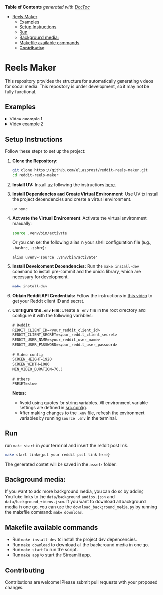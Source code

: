 <!-- START doctoc generated TOC please keep comment here to allow auto update -->
<!-- DON'T EDIT THIS SECTION, INSTEAD RE-RUN doctoc TO UPDATE -->
**Table of Contents**  *generated with [DocToc](https://github.com/thlorenz/doctoc)*

- [Reels Maker](#reels-maker)
  - [Examples](#examples)
  - [Setup Instructions](#setup-instructions)
  - [Run](#run)
  - [Background media:](#background-media)
  - [Makefile available commands](#makefile-available-commands)
  - [Contributing](#contributing)

<!-- END doctoc generated TOC please keep comment here to allow auto update -->

# Reels Maker
This repository provides the structure for automatically generating videos for social media. This repository
is under development, so it may not be fully functional.

## Examples

<details>
<summary>Video example 1</summary>

- **🔖 Reddit post**: [here](https://www.reddit.com/r/AskArgentina/comments/1j782c4/porque_me_siento_tan_mal_despu%C3%A9s_de_salir_de_joda/)

- **🎥 Link**: [here](https://raw.githubusercontent.com/eliasprost/reddit-reels-maker/main/assets/examples/example_1.mp4)

- **📸 Thumbail**:

  <img src="https://raw.githubusercontent.com/eliasprost/reddit-reels-maker/main/assets/examples/example_1.png" width="300">

</details>

<details>
<summary>Video example 2</summary>

- **🔖 Reddit post**: [here](https://www.reddit.com/r/AskArgentina/comments/1j6ydki/alguna_inseguridad_boluda/)

- **🎥 Link**: [here](https://raw.githubusercontent.com/eliasprost/reddit-reels-maker/main/assets/examples/example_2.mp4)

- **📸 Thumbail**:

  <img src="https://raw.githubusercontent.com/eliasprost/reddit-reels-maker/main/assets/examples/example_2.png" width="300">

</details>

## Setup Instructions
Follow these steps to set up the project:

1.  **Clone the Repository:**
    ```bash
    git clone https://github.com/eliasprost/reddit-reels-maker.git
    cd reddit-reels-maker
    ```

2.  **Install UV:**
    Install [uv](https://github.com/astral-sh/uv) following the instructions [here](https://docs.astral.sh/uv/getting-started/installation/).

3.  **Install Dependencies and Create Virtual Environment:**
    Use UV to install the project dependencies and create a virtual environment.
    ```bash
    uv sync
    ```

4.  **Activate the Virtual Environment:**
    Activate the virtual environment manually:
    ```bash
    source .venv/bin/activate
    ```
    Or you can set the following alias in your shell configuration file (e.g., `.bashrc`, `.zshrc`):
    ```
    alias uvenv='source .venv/bin/activate'
    ```

5.  **Install Development Dependencies:**
    Run the `make install-dev` command to install pre-commit and the unidic library, which are necessary for development.
    ```bash
    make install-dev
    ```

6.  **Obtain Reddit API Credentials:**
    Follow the instructions in [this video](https://www.youtube.com/watch?v=4Lmfgw4RZCM) to get your Reddit client ID and secret.

7.  **Configure the `.env` File:**
    Create a `.env` file in the root directory and configure it with the following variables:

    ```
    # Reddit
    REDDIT_CLIENT_ID=<your_reddit_client_id>
    REDDIT_CLIENT_SECRET=<your_reddit_client_secret>
    REDDIT_USER_NAME=<your_reddit_user_name>
    REDDIT_USER_PASSWORD=<your_reddit_user_password>

    # Video config
    SCREEN_HEIGHT=1920
    SCREEN_WIDTH=1080
    MIN_VIDEO_DURATION=70.0

    # Others
    PRESET=slow
    ```

    **Notes:**
    - Avoid using quotes for string variables.  All environment variable settings are defined in [src.config](https://github.com/eliasprost/reddit-reels-maker/blob/main/src/config.py).
    - After making changes to the `.env` file, refresh the environment variables by running `source .env` in the terminal.

## Run
run `make start` in your terminal and insert the reddit post link.
```bash
make start link={put your reddit post link here}
```
The generated contet will be saved in the `assets` folder.

## Background media:
If you want to add more background media, you can do so by adding YouTube links to the `data/background_audios.json` and `data/background_videos.json`. If you want to download all background media in one go, you can use the `download_background_media.py` by running the makefile command: `make download`.

## Makefile available commands
- Run `make install-dev` to install the project dev dependencies.
- Run `make download` to download all the background media in one go.
- Run `make start` to run the script.
- Run `make app` to start the Streamlit app.

## Contributing
Contributions are welcome!  Please submit pull requests with your proposed changes.
